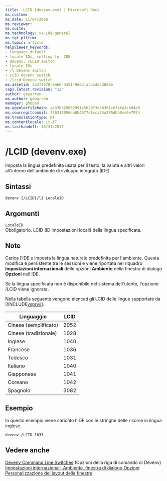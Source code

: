 ```yaml
---
title: -LCID (devenv.exe) | Microsoft Docs
ms.custom: 
ms.date: 11/04/2016
ms.reviewer: 
ms.suite: 
ms.technology: vs-ide-general
ms.tgt_pltfrm: 
ms.topic: article
helpviewer_keywords:
- language default
- locale IDs, setting for IDE
- Devenv, /LCID switch
- locale IDs
- /l Devenv switch
- LCID devenv switch
- /lcid Devenv switch
ms.assetid: 3a3f4e70-ea66-4351-9d62-acb1dec30e8e
caps.latest.revision: "12"
author: gewarren
ms.author: gewarren
manager: ghogen
ms.openlocfilehash: aa33b329002991c5629f3d48361c6f4fa3c694e0
ms.sourcegitcommit: f40311056ea0b4677efcca74a285dbb0ce0e7974
ms.translationtype: HT
ms.contentlocale: it-IT
ms.lasthandoff: 10/31/2017
---
```

# <a name="lcid-devenvexe"></a>/LCID (devenv.exe)
Imposta la lingua predefinita usata per il testo, la valuta e altri valori all'interno dell'ambiente di sviluppo integrato (IDE).  
  
## <a name="syntax"></a>Sintassi  
  
```  
devenv {/LCID|/l} LocaleID  
```  
  
## <a name="arguments"></a>Argomenti  
 `LocaleID`  
 Obbligatorio. LCID (ID impostazioni locali) della lingua specificata.  
  
## <a name="remarks"></a>Note  
 Carica l'IDE e imposta la lingua naturale predefinita per l'ambiente. Questa modifica è persistente tra le sessioni e viene riportata nel riquadro **Impostazioni internazionali** delle opzioni **Ambiente** nella finestra di dialogo **Opzioni** nell'IDE.  
  
 Se la lingua specificata non è disponibile nel sistema dell'utente, l'opzione /LCID viene ignorata.  
  
 Nella tabella seguente vengono elencati gli LCID delle lingue supportate da [!INCLUDE[vsprvs](../../code-quality/includes/vsprvs_md.md)].  
  
|Linguaggio|LCID|  
|--------------|----------|  
|Cinese (semplificato)|2052|  
|Cinese (tradizionale)|1028|  
|Inglese|1040|  
|Francese|1036|  
|Tedesco|1031|  
|Italiano|1040|  
|Giapponese|1041|  
|Coreano|1042|  
|Spagnolo|3082|  
  
## <a name="example"></a>Esempio  
 In questo esempio viene caricato l'IDE con le stringhe delle risorse in lingua inglese.  
  
```  
devenv /LCID 1033  
```  
  
## <a name="see-also"></a>Vedere anche  
 [Devenv Command Line Switches](../../ide/reference/devenv-command-line-switches.md)  (Opzioni della riga di comando di Devenv)  
 [Impostazioni internazionali, Ambiente, finestra di dialogo Opzioni](../../ide/reference/international-settings-environment-options-dialog-box.md)   
 [Personalizzazione del layout delle finestre](../../ide/customizing-window-layouts-in-visual-studio.md)